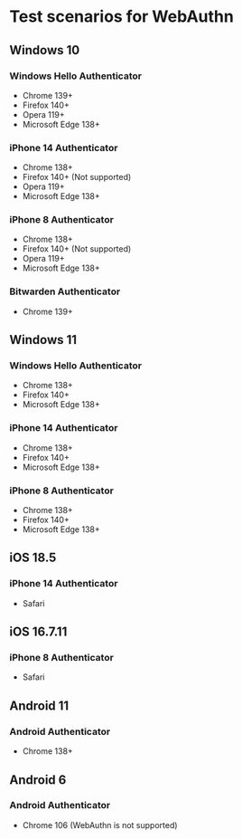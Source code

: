 # Test scenarios for WebAuthn

## Windows 10
### Windows Hello Authenticator
- Chrome 139+
- Firefox 140+
- Opera 119+
- Microsoft Edge 138+
### iPhone 14 Authenticator
- Chrome 138+
- Firefox 140+ (Not supported)
- Opera 119+
- Microsoft Edge 138+
### iPhone 8 Authenticator
- Chrome 138+
- Firefox 140+ (Not supported)
- Opera 119+
- Microsoft Edge 138+
### Bitwarden Authenticator
- Chrome 139+

## Windows 11
### Windows Hello Authenticator
- Chrome 138+
- Firefox 140+
- Microsoft Edge 138+
### iPhone 14 Authenticator
- Chrome 138+
- Firefox 140+
- Microsoft Edge 138+
### iPhone 8 Authenticator
- Chrome 138+
- Firefox 140+
- Microsoft Edge 138+

## iOS 18.5
### iPhone 14 Authenticator
- Safari

## iOS 16.7.11
### iPhone 8 Authenticator
- Safari

## Android 11
### Android Authenticator
- Chrome 138+

## Android 6
### Android Authenticator
- Chrome 106 (WebAuthn is not supported)

